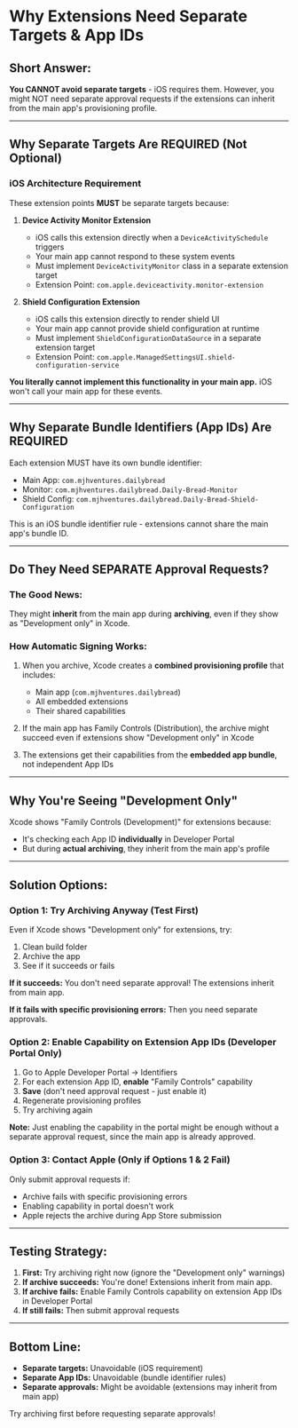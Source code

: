 # Why Extensions Need Separate Targets & App IDs

## Short Answer:
**You CANNOT avoid separate targets** - iOS requires them. However, you might NOT need separate approval requests if the extensions can inherit from the main app's provisioning profile.

---

## Why Separate Targets Are REQUIRED (Not Optional)

### iOS Architecture Requirement
These extension points **MUST** be separate targets because:

1. **Device Activity Monitor Extension**
   - iOS calls this extension directly when a `DeviceActivitySchedule` triggers
   - Your main app cannot respond to these system events
   - Must implement `DeviceActivityMonitor` class in a separate extension target
   - Extension Point: `com.apple.deviceactivity.monitor-extension`

2. **Shield Configuration Extension**
   - iOS calls this extension directly to render shield UI
   - Your main app cannot provide shield configuration at runtime
   - Must implement `ShieldConfigurationDataSource` in a separate extension target
   - Extension Point: `com.apple.ManagedSettingsUI.shield-configuration-service`

**You literally cannot implement this functionality in your main app.** iOS won't call your main app for these events.

---

## Why Separate Bundle Identifiers (App IDs) Are REQUIRED

Each extension MUST have its own bundle identifier:
- Main App: `com.mjhventures.dailybread`
- Monitor: `com.mjhventures.dailybread.Daily-Bread-Monitor`
- Shield Config: `com.mjhventures.dailybread.Daily-Bread-Shield-Configuration`

This is an iOS bundle identifier rule - extensions cannot share the main app's bundle ID.

---

## Do They Need SEPARATE Approval Requests?

### The Good News:
They might **inherit** from the main app during **archiving**, even if they show as "Development only" in Xcode.

### How Automatic Signing Works:
1. When you archive, Xcode creates a **combined provisioning profile** that includes:
   - Main app (`com.mjhventures.dailybread`)
   - All embedded extensions
   - Their shared capabilities

2. If the main app has Family Controls (Distribution), the archive might succeed even if extensions show "Development only" in Xcode

3. The extensions get their capabilities from the **embedded app bundle**, not independent App IDs

---

## Why You're Seeing "Development Only"

Xcode shows "Family Controls (Development)" for extensions because:
- It's checking each App ID **individually** in Developer Portal
- But during **actual archiving**, they inherit from the main app's profile

---

## Solution Options:

### Option 1: Try Archiving Anyway (Test First)
Even if Xcode shows "Development only" for extensions, try:
1. Clean build folder
2. Archive the app
3. See if it succeeds or fails

**If it succeeds:** You don't need separate approval! The extensions inherit from main app.

**If it fails with specific provisioning errors:** Then you need separate approvals.

### Option 2: Enable Capability on Extension App IDs (Developer Portal Only)
1. Go to Apple Developer Portal → Identifiers
2. For each extension App ID, **enable** "Family Controls" capability
3. **Save** (don't need approval request - just enable it)
4. Regenerate provisioning profiles
5. Try archiving again

**Note:** Just enabling the capability in the portal might be enough without a separate approval request, since the main app is already approved.

### Option 3: Contact Apple (Only if Options 1 & 2 Fail)
Only submit approval requests if:
- Archive fails with specific provisioning errors
- Enabling capability in portal doesn't work
- Apple rejects the archive during App Store submission

---

## Testing Strategy:

1. **First:** Try archiving right now (ignore the "Development only" warnings)
2. **If archive succeeds:** You're done! Extensions inherit from main app.
3. **If archive fails:** Enable Family Controls capability on extension App IDs in Developer Portal
4. **If still fails:** Then submit approval requests

---

## Bottom Line:

- **Separate targets:** Unavoidable (iOS requirement)
- **Separate App IDs:** Unavoidable (bundle identifier rules)
- **Separate approvals:** Might be avoidable (extensions may inherit from main app)

Try archiving first before requesting separate approvals!

